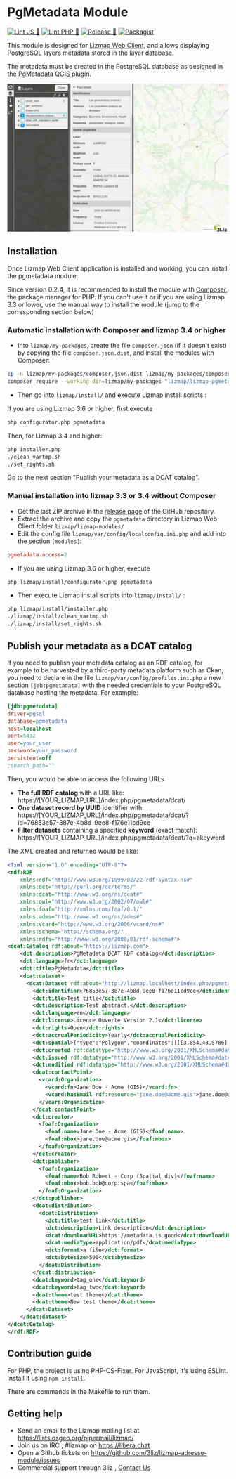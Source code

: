# PgMetadata Module

[![Lint JS 🎳](https://github.com/3liz/lizmap-pgmetadata-module/actions/workflows/test-lint-js.yml/badge.svg)](https://github.com/3liz/lizmap-pgmetadata-module/actions/workflows/test-lint-js.yml)
[![Lint PHP 🎳](https://github.com/3liz/lizmap-pgmetadata-module/actions/workflows/test-lint-php.yml/badge.svg)](https://github.com/3liz/lizmap-pgmetadata-module/actions/workflows/test-lint-php.yml)
[![Release 🚀](https://github.com/3liz/lizmap-pgmetadata-module/actions/workflows/release.yml/badge.svg)](https://github.com/3liz/lizmap-pgmetadata-module/actions/workflows/release.yml)
[![Packagist](https://img.shields.io/packagist/v/lizmap/lizmap-pgmetadata-module)](https://packagist.org/packages/lizmap/lizmap-pgmetadata-module)

This module is designed for [Lizmap Web Client](https://github.com/3liz/lizmap-web-client/), and allows 
displaying PostgreSQL layers metadata stored in the layer database.

The metadata must be created in the PostgreSQL database as designed in the
[PgMetadata QGIS plugin](https://github.com/3liz/qgis-pgmetadata-plugin).

![Metadata information panel](metadata_information_panel.jpeg)

## Installation

Once Lizmap Web Client application is installed and working, you can install the pgmetadata module:

Since version 0.2.4, it is recommended to install the module
with [Composer](https://getcomposer.org), the package manager for PHP.
If you can't use it or if you are using Lizmap 3.3 or lower, use the manual way to
install the module (jump to the corresponding section below)

### Automatic installation with Composer and lizmap 3.4 or higher

* into `lizmap/my-packages`, create the file `composer.json` (if it doesn't exist)
  by copying the file `composer.json.dist`, and install the modules with Composer:

```bash
cp -n lizmap/my-packages/composer.json.dist lizmap/my-packages/composer.json
composer require --working-dir=lizmap/my-packages "lizmap/lizmap-pgmetadata-module"
```

* Then go into `lizmap/install/` and execute Lizmap install scripts :


If you are using Lizmap 3.6 or higher, first execute 

```bash
php configurator.php pgmetadata
```

Then, for Lizmap 3.4 and higher:

```bash
php installer.php
./clean_vartmp.sh
./set_rights.sh
```

Go to the next section "Publish your metadata as a DCAT catalog".

### Manual installation into lizmap 3.3 or 3.4 without Composer

* Get the last ZIP archive in the [release page](https://github.com/3liz/lizmap-pgmetadata-module/releases) of
  the GitHub repository.
* Extract the archive and copy the `pgmetadata` directory in Lizmap Web Client folder `lizmap/lizmap-modules/`
* Edit the config file `lizmap/var/config/localconfig.ini.php` and add into 
  the section `[modules]`:

```ini
pgmetadata.access=2
```

* If you are using Lizmap 3.6 or higher, execute

```bash
php lizmap/install/configurator.php pgmetadata
```

* Then execute Lizmap install scripts into `lizmap/install/` :

```bash
php lizmap/install/installer.php
./lizmap/install/clean_vartmp.sh
./lizmap/install/set_rights.sh
```

## Publish your metadata as a DCAT catalog

If you need to publish your metadata catalog as an RDF catalog, for example to be harvested by a third-party
metadata platform such as Ckan, you need to declare in the file `lizmap/var/config/profiles.ini.php` a new
section `[jdb:pgmetadata]` with the needed credentials to your PostgreSQL database hosting the metadata. For
example:

```ini
[jdb:pgmetadata]
driver=pgsql
database=pgmetadata
host=localhost
port=5432
user=your_user
password=your_password
persistent=off
;search_path=""
```

Then, you would be able to access the following URLs

* **The full RDF catalog** with a URL like: https://[YOUR_LIZMAP_URL]/index.php/pgmetadata/dcat/
* **One dataset record by UUID** identifier with: https://[YOUR_LIZMAP_URL]/index.php/pgmetadata/dcat/?id=76853e57-387e-4b8d-9ee8-f176e11cd9ce
* **Filter datasets** containing a specified **keyword** (exact match): https://[YOUR_LIZMAP_URL]/index.php/pgmetadata/dcat/?q=akeyword

The XML created and returned would be like:

```xml
<?xml version="1.0" encoding="UTF-8"?>
<rdf:RDF
    xmlns:rdf="http://www.w3.org/1999/02/22-rdf-syntax-ns#"
    xmlns:dct="http://purl.org/dc/terms/"
    xmlns:dcat="http://www.w3.org/ns/dcat#"
    xmlns:owl="http://www.w3.org/2002/07/owl#"
    xmlns:foaf="http://xmlns.com/foaf/0.1/"
    xmlns:adms="http://www.w3.org/ns/adms#"
    xmlns:vcard="http://www.w3.org/2006/vcard/ns#"
    xmlns:schema="http://schema.org/"
    xmlns:rdfs="http://www.w3.org/2000/01/rdf-schema#">
<dcat:Catalog rdf:about="https://lizmap.com">
    <dct:description>PgMetadata DCAT RDF catalog</dct:description>
    <dct:language>fr</dct:language>
    <dct:title>PgMetadata</dct:title>
    <dcat:dataset>
      <dcat:Dataset rdf:about="http://lizmap.localhost/index.php/pgmetadata/dcat/?id=76853e57-387e-4b8d-9ee8-f176e11cd9ce">
        <dct:identifier>76853e57-387e-4b8d-9ee8-f176e11cd9ce</dct:identifier>
        <dct:title>Test title</dct:title>
        <dct:description>Test abstract.</dct:description>
        <dct:language>en</dct:language>
        <dct:license>Licence Ouverte Version 2.1</dct:license>
        <dct:rights>Open</dct:rights>
        <dct:accrualPeriodicity>Yearly</dct:accrualPeriodicity>
        <dct:spatial>{"type":"Polygon","coordinates":[[[3.854,43.5786],[3.854,43.622],[3.897,43.622],[3.897,43.5786],[3.854,43.5786]]]}</dct:spatial>
        <dct:created rdf:datatype="http://www.w3.org/2001/XMLSchema#dateTime">2020-12-31T09:16:16.980258</dct:created>
        <dct:issued rdf:datatype="http://www.w3.org/2001/XMLSchema#dateTime">2020-12-31T09:16:16.980258</dct:issued>
        <dct:modified rdf:datatype="http://www.w3.org/2001/XMLSchema#dateTime">2020-12-31T09:16:16.980258</dct:modified>
        <dcat:contactPoint>
          <vcard:Organization>
            <vcard:fn>Jane Doe - Acme (GIS)</vcard:fn>
            <vcard:hasEmail rdf:resource="jane.doe@acme.gis">jane.doe@acme.gis</vcard:hasEmail>
          </vcard:Organization>
        </dcat:contactPoint>
        <dct:creator>
          <foaf:Organization>
            <foaf:name>Jane Doe - Acme (GIS)</foaf:name>
            <foaf:mbox>jane.doe@acme.gis</foaf:mbox>
          </foaf:Organization>
        </dct:creator>
        <dct:publisher>
          <foaf:Organization>
            <foaf:name>Bob Robert - Corp (Spatial div)</foaf:name>
            <foaf:mbox>bob.bob@corp.spa</foaf:mbox>
          </foaf:Organization>
        </dct:publisher>
        <dcat:distribution>
          <dcat:Distribution>
            <dct:title>test link</dct:title>
            <dct:description>Link description</dct:description>
            <dcat:downloadURL>https://metadata.is.good</dcat:downloadURL>
            <dcat:mediaType>application/pdf</dcat:mediaType>
            <dct:format>a file</dct:format>
            <dct:bytesize>590</dct:bytesize>
          </dcat:Distribution>
        </dcat:distribution>
        <dcat:keyword>tag_one</dcat:keyword>
        <dcat:keyword>tag_two</dcat:keyword>
        <dcat:theme>test theme</dcat:theme>
        <dcat:theme>New test theme</dcat:theme>
      </dcat:Dataset>
    </dcat:dataset>
</dcat:Catalog>
</rdf:RDF>
```

## Contribution guide

For PHP, the project is using PHP-CS-Fixer.
For JavaScript, it's using ESLint. Install it using `npm install`.

There are commands in the Makefile to run them.


## Getting help
* Send an email to the Lizmap mailing list at https://lists.osgeo.org/pipermail/lizmap/
* Join us on IRC , #lizmap on https://libera.chat
* Open a Github tickets on https://github.com/3liz/lizmap-adresse-module/issues
* Commercial support through 3liz , [Contact Us](mailto:info@3liz.com?subject=CommercialSupportRequest)
